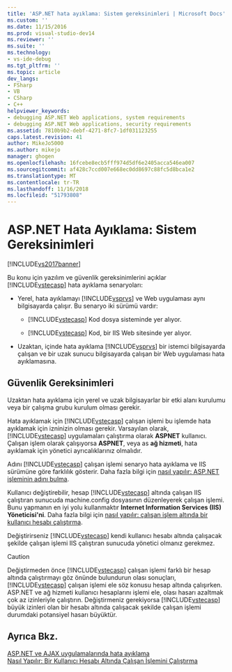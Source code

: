 ```yaml
---
title: 'ASP.NET hata ayıklama: Sistem gereksinimleri | Microsoft Docs'
ms.custom: ''
ms.date: 11/15/2016
ms.prod: visual-studio-dev14
ms.reviewer: ''
ms.suite: ''
ms.technology:
- vs-ide-debug
ms.tgt_pltfrm: ''
ms.topic: article
dev_langs:
- FSharp
- VB
- CSharp
- C++
helpviewer_keywords:
- debugging ASP.NET Web applications, system requirements
- debugging ASP.NET Web applications, security requirements
ms.assetid: 7810b9b2-debf-4271-8fc7-1df031123255
caps.latest.revision: 41
author: MikeJo5000
ms.author: mikejo
manager: ghogen
ms.openlocfilehash: 16fcebe8ecb5fff974d5df6e2405acca546ea007
ms.sourcegitcommit: af428c7ccd007e668ec0dd8697c88fc5d8bca1e2
ms.translationtype: MT
ms.contentlocale: tr-TR
ms.lasthandoff: 11/16/2018
ms.locfileid: "51793808"
---
```

# <a name="aspnet-debugging-system-requirements"></a>ASP.NET Hata Ayıklama: Sistem Gereksinimleri
[!INCLUDE[vs2017banner](../includes/vs2017banner.md)]

Bu konu için yazılım ve güvenlik gereksinimlerini açıklar [!INCLUDE[vstecasp](../includes/vstecasp-md.md)] hata ayıklama senaryoları:  
  
-   Yerel, hata ayıklamayı [!INCLUDE[vsprvs](../includes/vsprvs-md.md)] ve Web uygulaması aynı bilgisayarda çalışır. Bu senaryo iki sürümü vardır:  
  
    -   [!INCLUDE[vstecasp](../includes/vstecasp-md.md)] Kod dosya sisteminde yer alıyor.  
  
    -   [!INCLUDE[vstecasp](../includes/vstecasp-md.md)] Kod, bir IIS Web sitesinde yer alıyor.  
  
-   Uzaktan, içinde hata ayıklama [!INCLUDE[vsprvs](../includes/vsprvs-md.md)] bir istemci bilgisayarda çalışan ve bir uzak sunucu bilgisayarda çalışan bir Web uygulaması hata ayıklamasına.  
  
## <a name="security-requirements"></a>Güvenlik Gereksinimleri  
 Uzaktan hata ayıklama için yerel ve uzak bilgisayarlar bir etki alanı kurulumu veya bir çalışma grubu kurulum olması gerekir.  
  
 Hata ayıklamak için [!INCLUDE[vstecasp](../includes/vstecasp-md.md)] çalışan işlemi bu işlemde hata ayıklamak için izninizin olması gerekir. Varsayılan olarak, [!INCLUDE[vstecasp](../includes/vstecasp-md.md)] uygulamaları çalıştırma olarak **ASPNET** kullanıcı. Çalışan işlem olarak çalışıyorsa **ASPNET**, veya as **ağ hizmeti**, hata ayıklamak için yönetici ayrıcalıklarınız olmalıdır.  
  
 Adını [!INCLUDE[vstecasp](../includes/vstecasp-md.md)] çalışan işlemi senaryo hata ayıklama ve IIS sürümüne göre farklılık gösterir. Daha fazla bilgi için [nasıl yapılır: ASP.NET işleminin adını bulma](../debugger/how-to-find-the-name-of-the-aspnet-process.md).  
  
 Kullanıcı değiştirebilir, hesap [!INCLUDE[vstecasp](../includes/vstecasp-md.md)] altında çalışan IIS çalıştıran sunucuda machine.config dosyasının düzenleyerek çalışan işlemi. Bunu yapmanın en iyi yolu kullanmaktır **Internet Information Services (IIS) Yöneticisi'ni**. Daha fazla bilgi için [nasıl yapılır: çalışan işlem altında bir kullanıcı hesabı çalıştırma](../debugger/how-to-run-the-worker-process-under-a-user-account.md).  
  
 Değiştirirseniz [!INCLUDE[vstecasp](../includes/vstecasp-md.md)] kendi kullanıcı hesabı altında çalışacak şekilde çalışan işlemi IIS çalıştıran sunucuda yönetici olmanız gerekmez.  
  
> [!CAUTION]
>  Değiştirmeden önce [!INCLUDE[vstecasp](../includes/vstecasp-md.md)] çalışan işlemi farklı bir hesap altında çalıştırmayı göz önünde bulundurun olası sonuçları, [!INCLUDE[vstecasp](../includes/vstecasp-md.md)] çalışan işlemi ele söz konusu hesap altında çalışırken. ASP.NET ve ağ hizmeti kullanıcı hesaplarını işlemi ele, olası hasarı azaltmak çok az izinleriyle çalıştırın. Değiştirmeniz gerekiyorsa [!INCLUDE[vstecasp](../includes/vstecasp-md.md)] büyük izinleri olan bir hesabı altında çalışacak şekilde çalışan işlemi durumdaki potansiyel hasarı büyüktür.  
  
## <a name="see-also"></a>Ayrıca Bkz.  
 [ASP.NET ve AJAX uygulamalarında hata ayıklama](../debugger/debugging-aspnet-and-ajax-applications.md)   
 [Nasıl Yapılır: Bir Kullanıcı Hesabı Altında Çalışan İşlemini Çalıştırma](../debugger/how-to-run-the-worker-process-under-a-user-account.md)



